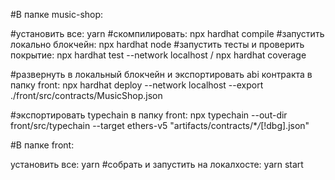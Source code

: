 #В папке music-shop:

#установить все: yarn
#скомпилировать: npx hardhat compile
#запустить локально блокчейн: npx hardhat node
#запустить тесты и проверить покрытие:
npx hardhat test --network localhost / npx hardhat coverage

#развернуть в локальный блокчейн и экспортировать abi контракта в папку front:
npx hardhat deploy --network localhost --export ./front/src/contracts/MusicShop.json

#экспортировать typechain в папку front: npx typechain --out-dir front/src/typechain --target ethers-v5 "artifacts/contracts/\*_/_[!dbg].json"

#В папке front:

установить все: yarn
#собрать и запустить на локалхосте: yarn start
